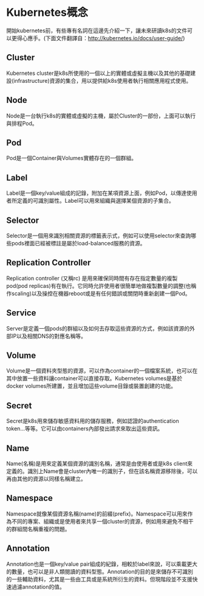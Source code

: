 # Kubernetes概念

開始kubernetes前，有些專有名詞在這邊先介紹一下，讓未來研讀k8s的文件可以更得心應手。(下面文件翻譯自：http://kubernetes.io/docs/user-guide/)

## Cluster
Kubernetes cluster是k8s所使用的一個以上的實體或虛擬主機以及其他的基礎建設(infrastructure)資源的集合，用以提供給k8s使用者執行相關應用程式使用。

## Node
Node是一台執行k8s的實體或虛擬的主機，屬於Cluster的一部份，上面可以執行與排程Pod。

## Pod
Pod是一個Container與Volumes實體存在的一個群組。

## Label
Label是一個key/value組成的記錄，附加在某項資源上面，例如Pod，以傳達使用者所定義的可識別屬性。Label可以用來組織與選擇某個資源的子集合。

## Selector
Selector是一個用來識別相關資源的標籤表示式，例如可以使用selector來查詢哪些pods裡面已經被標註是屬於load-balanced服務的資源。

## Replication Controller
Replication controller (又稱rc) 是用來確保同時間有存在指定數量的複製pod(pod replicas)有在執行。它同時允許使用者很簡單地做複製數量的調整(也稱作scaling)以及操控在機器reboot或是有任何錯誤或關閉時重新創建一個Pod。

## Service
Server是定義一個pods的群組以及如何去存取這些資源的方式，例如該資源的外部IP以及相關DNS的對應名稱等。

## Volume
Volume是一個資料夾型態的資源，可以作為container的一個檔案系統，也可以在其中放置一些資料讓container可以直接存取。Kubernetes volumes是基於docker volumes所建置，並且增加這些volume目錄或裝置創建的功能。

## Secret
Secret是k8s用來儲存敏感資料用的儲存服務，例如認證的authentication token...等等。它可以由containers內部發出請求來取出這些資訊。

## Name
Name(名稱)是用來定義某個資源的識別名稱，通常是由使用者或是k8s client來定義的。識別上Name會是cluster內唯一的識別子，但在該名稱資源移除後，可以再由其他的資源以同樣名稱建立。

## Namespace
Namespace就像某個資源名稱(name)的前綴(prefix)。Namespace可以用來作為不同的專案、組織或是使用者來共享一個cluster的資源，例如用來避免不相干的群組間名稱重複的問題。

## Annotation
Annotation也是一個key/value pair組成的紀錄，相較於label來說，可以乘載更大的數量，也可以是非人類閱讀的資料型態。Annotation的目的是來儲存不可識別的一些輔助資料，尤其是一些由工具或是系統所衍生的資料。但現階段並不支援快速過濾annotation的值。

